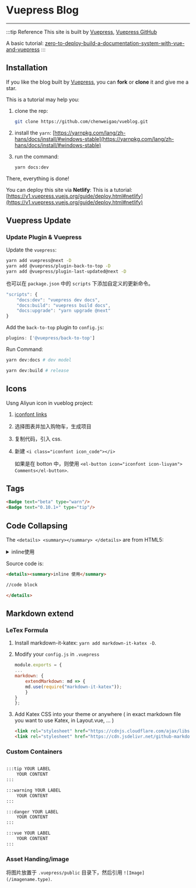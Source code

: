 # Vuepress Blog<Badge text="2.10.1" type="tip"/>

---

:::tip Reference
This site is built by [Vuepress](https://vuepress.vuejs.org/), [Vuepress GitHub](https://github.com/vuejs/vuepress)

A basic tutorial: [zero-to-deploy-build-a-documentation-system-with-vue-and-vuepress](https://scotch.io/tutorials/zero-to-deploy-build-a-documentation-system-with-vue-and-vuepress)
:::

## Installation

If you like the blog built by [Vuepress](https://github.com/vuejs/vuepress), you can **fork** or **clone** it and give me a star.

This is a tutorial may help you:

1. clone the rep:

    ```bash
    git clone https://github.com/chenweigao/vueblog.git
    ```

2. install the `yarn`: [https://yarnpkg.com/lang/zh-hans/docs/install/#windows-stable](https://yarnpkg.com/lang/zh-hans/docs/install/#windows-stable)

3. run the command:

    ```bash
    yarn docs:dev
    ```

There, everything is done!

You can deploy this site via **Netlify**: This is a tutorial: [https://v1.vuepress.vuejs.org/guide/deploy.html#netlify](https://v1.vuepress.vuejs.org/guide/deploy.html#netlify)

## Vuepress Update

### Update Plugin & Vuepress

Update the `vuepress`:

```bash
yarn add vuepress@next -D
yarn add @vuepress/plugin-back-to-top -D
yarn add @vuepress/plugin-last-updated@next -D
```

也可以在 `package.json` 中的 `scripts` 下添加自定义的更新命令。

```js
"scripts": {
    "docs:dev": "vuepress dev docs",
    "docs:build": "vuepress build docs",
    "docs:upgrade": "yarn upgrade @next"
}
```

Add the `back-to-top` plugin to `config.js`:

```js
plugins: ['@vuepress/back-to-top']
```

Run Command:

```bash
yarn dev:docs # dev model

yarn dev:build # release
```

## Icons

Usng Aliyun icon in vueblog project:

1. [iconfont links](https://www.iconfont.cn/home/index?spm=a313x.7781069.1998910419.2)

2. 选择图表并加入购物车，生成项目

3. 复制代码，引入 css.

4. 新建 `<i class="iconfont icon_code"></i>`

   如果是在 botton 中，则使用 `<el-button icon="iconfont icon-liuyan"> Comments</el-button>`.

## Tags <Badge text="beta" type="warn"/> <Badge text="0.10.1+" type="tip"/>

```html
<Badge text="beta" type="warn"/>
<Badge text="0.10.1+" type="tip"/>
```

## Code Collapsing

The `<details> <summary></summary> </details>` are from HTML5:

<details>
<summary>inline使用</summary>

```cpp
// code
```

</details>

Source code is:

```html
<details><summary>inline 使用</summary>

//code block

</details>
```

## Markdown extend

### LeTex Formula

1. Install markdown-it-katex: `yarn add markdown-it-katex -D`.

2. Modify your `config.js` in `.vuepress`

    ```js
    module.exports = {
    ...
    markdown: {
        extendMarkdown: md => {
        md.use(require("markdown-it-katex"));
        }
    }
    };
    ```

3. Add Katex CSS into your theme or anywhere ( in exact markdown file you want to use Katex, in Layout.vue, ... )

    ```md
    <link rel="stylesheet" href="https://cdnjs.cloudflare.com/ajax/libs/KaTeX/0.5.1/katex.min.css">
    <link rel="stylesheet" href="https://cdn.jsdelivr.net/github-markdown-css/2.2.1/github-markdown.css"/>
    ```

### Custom Containers

```md

:::tip YOUR LABEL
    YOUR CONTENT
:::

:::warning YOUR LABEL
    YOUR CONTENT
:::

:::danger YOUR LABEL
    YOUR CONTENT
:::

:::vue YOUR LABEL
    YOUR CONTENT
:::
```

### Asset Handing/image

将图片放置于 `.vuepress/public` 目录下，然后引用 `![Image](/imagename.type)`.